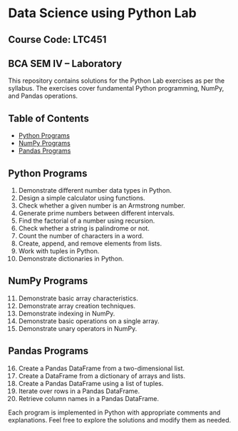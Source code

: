 # Data Science using Python Lab

## Course Code: LTC451  
## BCA SEM IV – Laboratory

This repository contains solutions for the Python Lab exercises as per the syllabus. The exercises cover fundamental Python programming, NumPy, and Pandas operations.

## Table of Contents
- [Python Programs](#python-programs)
- [NumPy Programs](#numpy-programs)
- [Pandas Programs](#pandas-programs)

## Python Programs
1. Demonstrate different number data types in Python.
2. Design a simple calculator using functions.
3. Check whether a given number is an Armstrong number.
4. Generate prime numbers between different intervals.
5. Find the factorial of a number using recursion.
6. Check whether a string is palindrome or not.
7. Count the number of characters in a word.
8. Create, append, and remove elements from lists.
9. Work with tuples in Python.
10. Demonstrate dictionaries in Python.

## NumPy Programs
11. Demonstrate basic array characteristics.
12. Demonstrate array creation techniques.
13. Demonstrate indexing in NumPy.
14. Demonstrate basic operations on a single array.
15. Demonstrate unary operators in NumPy.

## Pandas Programs
16. Create a Pandas DataFrame from a two-dimensional list.
17. Create a DataFrame from a dictionary of arrays and lists.
18. Create a Pandas DataFrame using a list of tuples.
19. Iterate over rows in a Pandas DataFrame.
20. Retrieve column names in a Pandas DataFrame.

Each program is implemented in Python with appropriate comments and explanations. Feel free to explore the solutions and modify them as needed.

